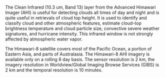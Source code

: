 The Clean Infrared (10.3 um, Band 13) layer from the Advanced Himawari Imager (AHI) is useful for detecting clouds all times of day and night and is quite useful in retrievals of cloud top height. It is used to identify and classify cloud and other atmospheric features, estimate cloud-top brightness temperature and cloud particle size, convective severe weather signatures, and hurricane intensity. This infrared window is not strongly affected by atmospheric water vapor.

The Himawari-8 satellite covers most of the Pacific Ocean, a portion of Eastern Asia, and parts of Australasia. The Himawari-8 AHI imagery is available only on a rolling 8 day basis. The sensor resolution is 2 km, the imagery resolution in Worldview/Global Imaging Browse Services (GIBS) is 2 km and the temporal resolution is 10 minutes.

